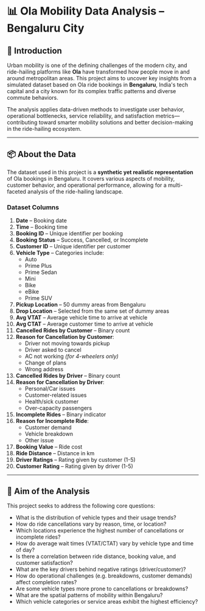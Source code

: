 # 📊 Ola Mobility Data Analysis – Bengaluru City

## 📝 Introduction

Urban mobility is one of the defining challenges of the modern city, and ride-hailing platforms like **Ola** have transformed how people move in and around metropolitan areas. This project aims to uncover key insights from a simulated dataset based on Ola ride bookings in **Bengaluru**, India's tech capital and a city known for its complex traffic patterns and diverse commute behaviors.

The analysis applies data-driven methods to investigate user behavior, operational bottlenecks, service reliability, and satisfaction metrics—contributing toward smarter mobility solutions and better decision-making in the ride-hailing ecosystem.

---

## 📦 About the Data

The dataset used in this project is a **synthetic yet realistic representation** of Ola bookings in Bengaluru. It covers various aspects of mobility, customer behavior, and operational performance, allowing for a multi-faceted analysis of the ride-hailing landscape.

### Dataset Columns

1. **Date** – Booking date  
2. **Time** – Booking time  
3. **Booking ID** – Unique identifier per booking  
4. **Booking Status** – Success, Cancelled, or Incomplete  
5. **Customer ID** – Unique identifier per customer  
6. **Vehicle Type** – Categories include:  
   - Auto  
   - Prime Plus  
   - Prime Sedan  
   - Mini  
   - Bike  
   - eBike  
   - Prime SUV  
7. **Pickup Location** – 50 dummy areas from Bengaluru  
8. **Drop Location** – Selected from the same set of dummy areas  
9. **Avg VTAT** – Average vehicle time to arrive at vehicle  
10. **Avg CTAT** – Average customer time to arrive at vehicle  
11. **Cancelled Rides by Customer** – Binary count  
12. **Reason for Cancellation by Customer**:  
    - Driver not moving towards pickup  
    - Driver asked to cancel  
    - AC not working *(for 4-wheelers only)*  
    - Change of plans  
    - Wrong address  
13. **Cancelled Rides by Driver** – Binary count  
14. **Reason for Cancellation by Driver**:  
    - Personal/Car issues  
    - Customer-related issues  
    - Health/sick customer  
    - Over-capacity passengers  
15. **Incomplete Rides** – Binary indicator  
16. **Reason for Incomplete Ride**:  
    - Customer demand  
    - Vehicle breakdown  
    - Other issue  
17. **Booking Value** – Ride cost  
18. **Ride Distance** – Distance in km  
19. **Driver Ratings** – Rating given by customer (1-5)  
20. **Customer Rating** – Rating given by driver (1-5)

---

## 🎯 Aim of the Analysis

This project seeks to address the following core questions:

- What is the distribution of vehicle types and their usage trends?
- How do ride cancellations vary by reason, time, or location?
- Which locations experience the highest number of cancellations or incomplete rides?
- How do average wait times (VTAT/CTAT) vary by vehicle type and time of day?
- Is there a correlation between ride distance, booking value, and customer satisfaction?
- What are the key drivers behind negative ratings (driver/customer)?
- How do operational challenges (e.g. breakdowns, customer demands) affect completion rates?
- Are some vehicle types more prone to cancellations or breakdowns?
- What are the spatial patterns of mobility within Bengaluru?
- Which vehicle categories or service areas exhibit the highest efficiency?
